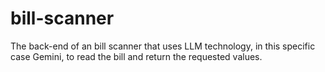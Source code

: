 # bill-scanner
The back-end of an bill scanner that uses LLM technology, in this specific case Gemini, to read the bill and return the requested values. 
